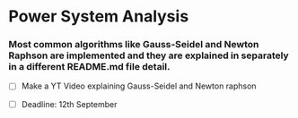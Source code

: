 # Power System Analysis

### Most common algorithms like Gauss-Seidel and Newton Raphson are implemented and they are explained in separately in a different README.md file detail.

-[ ] Make a YT Video explaining Gauss-Seidel and Newton raphson

-[ ] Deadline: 12th September
